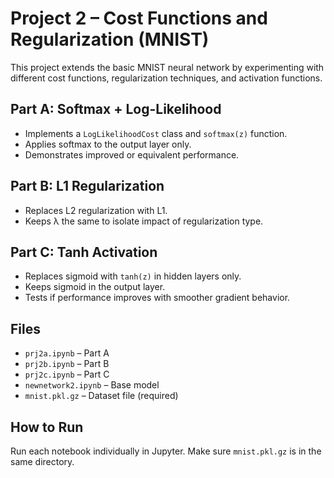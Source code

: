# Project 2 – Cost Functions and Regularization (MNIST)

This project extends the basic MNIST neural network by experimenting with different cost functions, regularization techniques, and activation functions.

## Part A: Softmax + Log-Likelihood
- Implements a `LogLikelihoodCost` class and `softmax(z)` function.
- Applies softmax to the output layer only.
- Demonstrates improved or equivalent performance.

## Part B: L1 Regularization
- Replaces L2 regularization with L1.
- Keeps λ the same to isolate impact of regularization type.

## Part C: Tanh Activation
- Replaces sigmoid with `tanh(z)` in hidden layers only.
- Keeps sigmoid in the output layer.
- Tests if performance improves with smoother gradient behavior.

##  Files
- `prj2a.ipynb` – Part A
- `prj2b.ipynb` – Part B
- `prj2c.ipynb` – Part C
- `newnetwork2.ipynb` – Base model
- `mnist.pkl.gz` – Dataset file (required)

##  How to Run
Run each notebook individually in Jupyter. Make sure `mnist.pkl.gz` is in the same directory.
